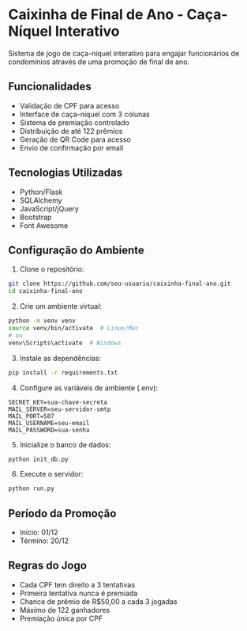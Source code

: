 # Caixinha de Final de Ano - Caça-Níquel Interativo

Sistema de jogo de caça-níquel interativo para engajar funcionários de condomínios através de uma promoção de final de ano.

## Funcionalidades

- Validação de CPF para acesso
- Interface de caça-níquel com 3 colunas
- Sistema de premiação controlado
- Distribuição de até 122 prêmios
- Geração de QR Code para acesso
- Envio de confirmação por email

## Tecnologias Utilizadas

- Python/Flask
- SQLAlchemy
- JavaScript/jQuery
- Bootstrap
- Font Awesome

## Configuração do Ambiente

1. Clone o repositório:
```bash
git clone https://github.com/seu-usuario/caixinha-final-ano.git
cd caixinha-final-ano
```

2. Crie um ambiente virtual:
```bash
python -m venv venv
source venv/bin/activate  # Linux/Mac
# ou
venv\Scripts\activate  # Windows
```

3. Instale as dependências:
```bash
pip install -r requirements.txt
```

4. Configure as variáveis de ambiente (.env):
```
SECRET_KEY=sua-chave-secreta
MAIL_SERVER=seu-servidor-smtp
MAIL_PORT=587
MAIL_USERNAME=seu-email
MAIL_PASSWORD=sua-senha
```

5. Inicialize o banco de dados:
```bash
python init_db.py
```

6. Execute o servidor:
```bash
python run.py
```

## Período da Promoção

- Início: 01/12
- Término: 20/12

## Regras do Jogo

- Cada CPF tem direito a 3 tentativas
- Primeira tentativa nunca é premiada
- Chance de prêmio de R$50,00 a cada 3 jogadas
- Máximo de 122 ganhadores
- Premiação única por CPF
